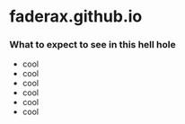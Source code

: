 # faderax.github.io
### What to expect to see in this hell hole
  * cool
  * cool
  * cool
  * cool
  * cool
  * cool
